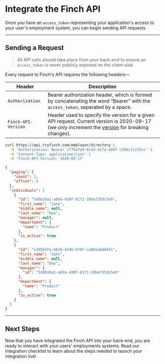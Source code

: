 # Integrate the Finch API

Once you have an `access_token` representing your application's access to your user's employment system, you can begin sending API requests. 

---

## Sending a Request
<!-- theme: danger -->
> All API calls should take place from your back-end to ensure an `access_token` is never publicly exposed on the client-side.

Every request to Finch's API requires the following headers—


Header | Description
---------|----------
 `Authorization` | Bearer authorization header, which is formed by concatenating the word “Bearer” with the `access_token`, separated by a space.
 `Finch-API-Version` | Header used to specify the version for a given API request. Current version is 2020-09-17 (we only increment the [version](../Development-Guides/Versioning.md) for breaking changes).

<!--
type: tab
title: Request
-->
```bash
curl https://api.tryfinch.com/employer/directory \
  -H 'Authorization: Bearer cf7ba7e9-8c5d-417d-a99f-c386cfc235cc' \
  -H 'Content-Type: application/json' \
  -H 'Finch-API-Version: 2020-09-17'
```

<!--
type: tab
title: Response
-->
```json
{
  "paging": {
    "count": 2,
    "offset": 0
  },
  "individuals": [
    {
      "id": "5d0b10a1-a09a-430f-81f1-20be735dc5e9",
      "first_name": "Jane",
      "middle_name": null,
      "last_name": "Doe",
      "manager": null,
      "department": {
        "name": "Product"
      },
      "is_active": true
    },
    {
      "id": "c205b3fa-b626-4346-bf0f-ca065ab88d31",
      "first_name": "John",
      "middle_name": null,
      "last_name": "Doe",
      "manager": {
        "id": "5d0b10a1-a09a-430f-81f1-20be735dc5e9"
      },
      "department": {
        "name": "Product"
      },
      "is_active": true
    }
  ]
}
```
<!-- type: tab-end -->

---

## Next Steps
Now that you have integrated the Finch API into your back-end, you are ready to interact with your users' employments systems. Read our integration checklist to learn about the steps needed to launch your integration live!
